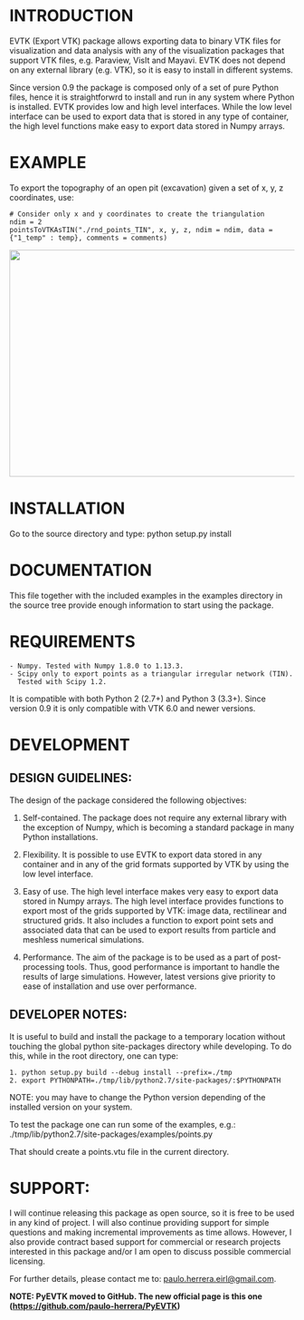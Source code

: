 # INTRODUCTION

EVTK (Export VTK) package allows exporting data to binary VTK files for
visualization and data analysis with any of the visualization packages that
support VTK files, e.g.  Paraview, VisIt and Mayavi. EVTK does not depend on any
external library (e.g. VTK), so it is easy to install in different systems.

Since version 0.9 the package is composed only of a set of pure Python files, hence
it is straightforwrd to install and run in any system where Python is installed.
EVTK provides low and high level interfaces.  While the low level interface 
can be used to export data that is stored in any type of container, the high 
level functions make easy to export data stored in Numpy arrays.

# EXAMPLE

To export the topography of an open pit (excavation) given a set of x, y, z coordinates, use:

```
# Consider only x and y coordinates to create the triangulation
ndim = 2 
pointsToVTKAsTIN("./rnd_points_TIN", x, y, z, ndim = ndim, data = {"1_temp" : temp}, comments = comments)
```

<a href="url"><img src="https://github.com/paulo-herrera/PyEVTK/blob/master/images/open_pit.png" align="center" height="400" width="550" ></a>

# INSTALLATION

Go to the source directory and type:
python setup.py install

# DOCUMENTATION

This file together with the included examples in the examples directory in the
source tree provide enough information to start using the package.

# REQUIREMENTS

    - Numpy. Tested with Numpy 1.8.0 to 1.13.3.
    - Scipy only to export points as a triangular irregular network (TIN).
      Tested with Scipy 1.2.

It is compatible with both Python 2 (2.7+) and Python 3 (3.3+). Since version 0.9 it is only compatible
with VTK 6.0 and newer versions.

# DEVELOPMENT

## DESIGN GUIDELINES:

The design of the package considered the following objectives:

1. Self-contained. The package does not require any external library with
the exception of Numpy, which is becoming a standard package in many Python
installations.

2. Flexibility. It is possible to use EVTK to export data stored in any
container and in any of the grid formats supported by VTK by using the low level
interface.

3. Easy of use. The high level interface makes very easy to export data stored
in Numpy arrays. The high level interface provides functions to export most of
the grids supported by VTK: image data, rectilinear and structured grids. It
also includes a function to export point sets and associated data that can be
used to export results from particle and meshless numerical simulations.

4. Performance. The aim of the package is to be used as a part of
post-processing tools. Thus, good performance is important to handle the results
of large simulations.  However, latest versions give priority to ease of installation
and use over performance.

## DEVELOPER NOTES:

It is useful to build and install the package to a temporary location without
touching the global python site-packages directory while developing. To do
this, while in the root directory, one can type:

    1. python setup.py build --debug install --prefix=./tmp
    2. export PYTHONPATH=./tmp/lib/python2.7/site-packages/:$PYTHONPATH

NOTE: you may have to change the Python version depending of the installed
version on your system.

To test the package one can run some of the examples, e.g.:
./tmp/lib/python2.7/site-packages/examples/points.py

That should create a points.vtu file in the current directory.

# SUPPORT:

I will continue releasing this package as open source, so it is free to be used 
in any kind of project. I will also continue providing support for simple questions 
and making incremental improvements as time allows. However, I also  provide 
contract based support for commercial or research projects interested in this 
package and/or I am open to discuss possible commercial licensing.

For further details, please contact me to: paulo.herrera.eirl@gmail.com.

**NOTE: PyEVTK moved to GitHub. The new official page is this one (https://github.com/paulo-herrera/PyEVTK)**
